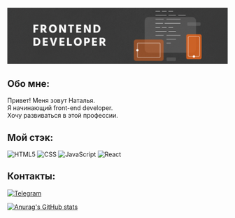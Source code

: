 ![Header](https://github.com/Swayka/swayka/blob/main/assets/html_image3-1024x538.png)

## Обо мне:
Привет! Меня зовут Наталья.  
Я начинающий front-end developer.  
Хочу развиваться в этой профессии.  

## Мой стэк:
![HTML5](https://img.shields.io/badge/-HTML5-090909?style=for-the-badge&logo=html5&logoColor=47C5FB)
![CSS](https://img.shields.io/badge/-CSS3-090909?style=for-the-badge&logo=CSS3&logoColor=00fce3)
![JavaScript](https://img.shields.io/badge/-JavaScript-090909?style=for-the-badge&logo=JavaScript&logoColor=E9D54D)
![React](https://img.shields.io/badge/-React-090909?style=for-the-badge&logo=React&logoColor=2c7eed)

## Контакты:
[![Telegram](https://img.shields.io/badge/-Telegram-090909?style=for-the-badge&logo=telegram&logoColor=27A0D9)](https://t.me/Nata_niksi)

[![Anurag's GitHub stats](https://github-readme-stats.vercel.app/api?username=Swayka&theme=gruvbox&show_icons=true)](https://github.com/Swayka/github-readme-stats)